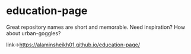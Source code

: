# education-page
Great repository names are short and memorable. Need inspiration? How about urban-goggles?

link->https://alaminsheikh01.github.io/education-page/
